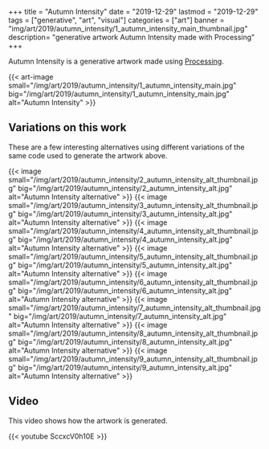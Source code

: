 +++
title = "Autumn Intensity"
date = "2019-12-29"
lastmod = "2019-12-29"
tags = ["generative", "art", "visual"]
categories = ["art"]
banner = "img/art/2019/autumn_intensity/1_autumn_intensity_main_thumbnail.jpg" 
description= "generative artwork Autumn Intensity made with Processing"
+++

Autumn Intensity is a generative artwork made using [Processing](https://processing.org).

{{< art-image small="/img/art/2019/autumn_intensity/1_autumn_intensity_main.jpg" big="/img/art/2019/autumn_intensity/1_autumn_intensity_main.jpg" alt="Autumn Intensity" >}}

##  Variations on this work

These are a few interesting alternatives using different variations of the same code used to generate the artwork above. 

{{< image small="/img/art/2019/autumn_intensity/2_autumn_intensity_alt_thumbnail.jpg" big="/img/art/2019/autumn_intensity/2_autumn_intensity_alt.jpg" alt="Autumn Intensity alternative" >}}
{{< image small="/img/art/2019/autumn_intensity/3_autumn_intensity_alt_thumbnail.jpg" big="/img/art/2019/autumn_intensity/3_autumn_intensity_alt.jpg" alt="Autumn Intensity alternative" >}}
{{< image small="/img/art/2019/autumn_intensity/4_autumn_intensity_alt_thumbnail.jpg" big="/img/art/2019/autumn_intensity/4_autumn_intensity_alt.jpg" alt="Autumn Intensity alternative" >}}
{{< image small="/img/art/2019/autumn_intensity/5_autumn_intensity_alt_thumbnail.jpg" big="/img/art/2019/autumn_intensity/5_autumn_intensity_alt.jpg" alt="Autumn Intensity alternative" >}}
{{< image small="/img/art/2019/autumn_intensity/6_autumn_intensity_alt_thumbnail.jpg" big="/img/art/2019/autumn_intensity/6_autumn_intensity_alt.jpg" alt="Autumn Intensity alternative" >}}
{{< image small="/img/art/2019/autumn_intensity/7_autumn_intensity_alt_thumbnail.jpg" big="/img/art/2019/autumn_intensity/7_autumn_intensity_alt.jpg" alt="Autumn Intensity alternative" >}}
{{< image small="/img/art/2019/autumn_intensity/8_autumn_intensity_alt_thumbnail.jpg" big="/img/art/2019/autumn_intensity/8_autumn_intensity_alt.jpg" alt="Autumn Intensity alternative" >}}
{{< image small="/img/art/2019/autumn_intensity/9_autumn_intensity_alt_thumbnail.jpg" big="/img/art/2019/autumn_intensity/9_autumn_intensity_alt.jpg" alt="Autumn Intensity alternative" >}}

## Video

This video shows how the artwork is generated.

{{< youtube SccxcV0h10E >}}
